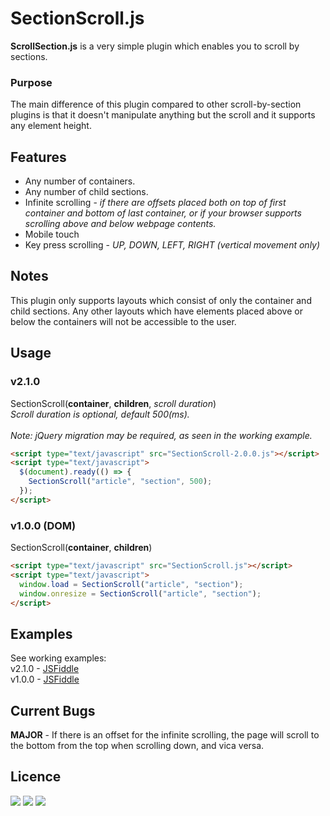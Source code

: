 # SectionScroll.js
<b>ScrollSection.js</b> is a very simple plugin which enables you to scroll by sections.

### Purpose
The main difference of this plugin compared to other scroll-by-section plugins is that it doesn't manipulate anything but the scroll and it supports any element height.

## Features
<ul>
  <li>Any number of containers.</li>
  <li>Any number of child sections.</li>
  <li>Infinite scrolling - <i>if there are offsets placed both on top of first container and bottom of last container, or if your browser supports scrolling above and below webpage contents.</i></li>
  <li>Mobile touch</li>
  <li>Key press scrolling - <i>UP, DOWN, LEFT, RIGHT (vertical movement only)</i></li>
</ul>

## Notes

This plugin only supports layouts which consist of only the container and child sections. Any other layouts which have elements placed above or below the containers will not be accessible to the user.

## Usage

### v2.1.0
SectionScroll(**container**, **children**, _scroll duration_)<br>
<i>Scroll duration is optional, default 500(ms).</i><br><br>
<i>Note: jQuery migration may be required, as seen in the working example.</i>
```html
<script type="text/javascript" src="SectionScroll-2.0.0.js"></script>
<script type="text/javascript">
  $(document).ready(() => {
    SectionScroll("article", "section", 500);
  });
</script>
```

### v1.0.0 (DOM)
SectionScroll(**container**, **children**)
```html
<script type="text/javascript" src="SectionScroll.js"></script>
<script type="text/javascript">
  window.load = SectionScroll("article", "section");
  window.onresize = SectionScroll("article", "section");
</script>
```

## Examples
See working examples:<br>
v2.1.0 - <a href="https://jsfiddle.net/SmellyFatDuck/4h3gqptj/167/">JSFiddle</a><br>
v1.0.0 - <a href="https://jsfiddle.net/daddymicael/aoh5jpf9/">JSFiddle</a>


## Current Bugs
<b>MAJOR</b> - If there is an offset for the infinite scrolling, the page will scroll to the bottom from the top when scrolling down, and vica versa.

## Licence
<img src="https://img.shields.io/apm/l/vim-mode"> <img src="https://img.shields.io/github/v/release/SmellyFatDuck/SectionScroll.js"> <img src="https://img.shields.io/github/downloads/SmellyFatDuck/SectionScroll.js/total">
